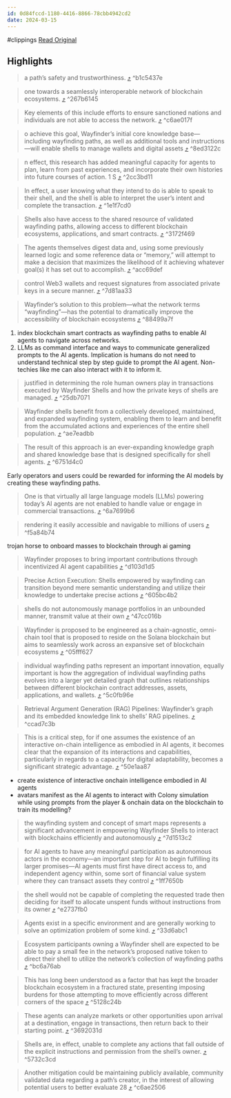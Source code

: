 ```yaml
---
id: 0d84fccd-1180-4416-8866-78cbb4942cd2
date: 2024-03-15
---
```


#clippings
[Read Original](https://omnivore.app/attachments/u/45843594-e280-11ee-b5c2-eb3522d90cdb/wayfinder_paper_v1.pdf)

## Highlights

> a path’s safety and trustworthiness. [⤴️](https://omnivore.app/me/u-45843594-e-280-11-ee-b-5-c-2-eb-3522-d-90-cdb-wayfinder-paper--18e4042d13f#b1c5437e-1c04-4b27-8974-ca386e1be961)  ^b1c5437e

> one towards a seamlessly interoperable network of blockchain ecosystems. [⤴️](https://omnivore.app/me/u-45843594-e-280-11-ee-b-5-c-2-eb-3522-d-90-cdb-wayfinder-paper--18e4042d13f#267b6145-ce91-4ed1-8d3e-c284251f0f81)  ^267b6145

> Key elements of this include efforts to ensure sanctioned nations and individuals are not able to access the network. [⤴️](https://omnivore.app/me/u-45843594-e-280-11-ee-b-5-c-2-eb-3522-d-90-cdb-wayfinder-paper--18e4042d13f#c6ae017f-4ff9-4879-a398-b863f10d7d0e)  ^c6ae017f

> o achieve this goal, Wayfinder’s initial core knowledge base—including wayfinding paths, as well as additional tools and instructions —will enable shells to manage wallets and digital assets [⤴️](https://omnivore.app/me/u-45843594-e-280-11-ee-b-5-c-2-eb-3522-d-90-cdb-wayfinder-paper--18e4042d13f#8ed3122c-fe1b-4e46-9390-30f0df5c8e2b)  ^8ed3122c

> n effect, this research has added meaningful capacity for agents to plan, learn from past experiences, and incorporate their own histories into future courses of action. 1 S [⤴️](https://omnivore.app/me/u-45843594-e-280-11-ee-b-5-c-2-eb-3522-d-90-cdb-wayfinder-paper--18e4042d13f#2cc3bd11-77b3-4645-98b8-7785e76592f6)  ^2cc3bd11

> In effect, a user knowing what they intend to do is able to speak to their shell, and the shell is able to interpret the user’s intent and complete the transaction. [⤴️](https://omnivore.app/me/u-45843594-e-280-11-ee-b-5-c-2-eb-3522-d-90-cdb-wayfinder-paper--18e4042d13f#1e1f7cd0-87c8-487b-887d-828c49f6dd40)  ^1e1f7cd0

> Shells also have access to the shared resource of validated wayfinding paths, allowing access to different blockchain ecosystems, applications, and smart contracts. [⤴️](https://omnivore.app/me/u-45843594-e-280-11-ee-b-5-c-2-eb-3522-d-90-cdb-wayfinder-paper--18e4042d13f#3172f469-477e-4c31-be63-5ce2e4ab8329)  ^3172f469

> The agents themselves digest data and, using some previously learned logic and some reference data or “memory,” will attempt to make a decision that maximizes the likelihood of it achieving whatever goal(s) it has set out to accomplish. [⤴️](https://omnivore.app/me/u-45843594-e-280-11-ee-b-5-c-2-eb-3522-d-90-cdb-wayfinder-paper--18e4042d13f#acc69def-fd47-45c4-a43b-6bb4ec8133b4)  ^acc69def

> control Web3 wallets and request signatures from associated private keys in a secure manner. [⤴️](https://omnivore.app/me/u-45843594-e-280-11-ee-b-5-c-2-eb-3522-d-90-cdb-wayfinder-paper--18e4042d13f#7d81aa33-eb64-4784-a812-e2dc7daa7067)  ^7d81aa33

> Wayfinder’s solution to this problem—what the network terms “wayfinding”—has the potential to dramatically improve the accessibility of blockchain ecosystems [⤴️](https://omnivore.app/me/u-45843594-e-280-11-ee-b-5-c-2-eb-3522-d-90-cdb-wayfinder-paper--18e4042d13f#88499a7f-d427-41d8-a0da-252ad5cc0195)  ^88499a7f

1. index blockchain smart contracts as wayfinding paths to enable AI agents to navigate across networks.
2. LLMs as command interface and ways to communicate generalized prompts to the AI agents. Implication is humans do not need to understand technical step by step guide to prompt the AI agent. Non-techies like me can also interact with it to inform it.

> justified in determining the role human owners play in transactions executed by Wayfinder Shells and how the private keys of shells are managed. [⤴️](https://omnivore.app/me/u-45843594-e-280-11-ee-b-5-c-2-eb-3522-d-90-cdb-wayfinder-paper--18e4042d13f#25db7071-052e-427b-8a9b-49700fbcee57)  ^25db7071

> Wayfinder shells benefit from a collectively developed, maintained, and expanded wayfinding system, enabling them to learn and benefit from the accumulated actions and experiences of the entire shell population. [⤴️](https://omnivore.app/me/u-45843594-e-280-11-ee-b-5-c-2-eb-3522-d-90-cdb-wayfinder-paper--18e4042d13f#ae7eadbb-7f0c-4c54-9ee2-b2625a428c5a)  ^ae7eadbb

> The result of this approach is an ever-expanding knowledge graph and shared knowledge base that is designed specifically for shell agents. [⤴️](https://omnivore.app/me/u-45843594-e-280-11-ee-b-5-c-2-eb-3522-d-90-cdb-wayfinder-paper--18e4042d13f#6751d4c0-46d4-4890-9b50-428340556cb0)  ^6751d4c0

Early operators and users could be rewarded for informing the AI models by creating these wayfinding paths.

> One is that virtually all large language models (LLMs) powering today’s AI agents are not enabled to handle value or engage in commercial transactions. [⤴️](https://omnivore.app/me/u-45843594-e-280-11-ee-b-5-c-2-eb-3522-d-90-cdb-wayfinder-paper--18e4042d13f#6a7699b6-b504-4ea1-a774-ec499eed7b27)  ^6a7699b6

> rendering it easily accessible and navigable to millions of users [⤴️](https://omnivore.app/me/u-45843594-e-280-11-ee-b-5-c-2-eb-3522-d-90-cdb-wayfinder-paper--18e4042d13f#f5a84b74-2fb7-4511-ae24-17ad21f59024)  ^f5a84b74

trojan horse to onboard masses to blockchain through ai gaming

> Wayfinder proposes to bring important contributions through incentivized AI agent capabilities [⤴️](https://omnivore.app/me/u-45843594-e-280-11-ee-b-5-c-2-eb-3522-d-90-cdb-wayfinder-paper--18e4042d13f#d103d1d5-6af3-494b-9686-3aae58ad1e5c)  ^d103d1d5

> Precise Action Execution: Shells empowered by wayfinding can transition beyond mere semantic understanding and utilize their knowledge to undertake precise actions [⤴️](https://omnivore.app/me/u-45843594-e-280-11-ee-b-5-c-2-eb-3522-d-90-cdb-wayfinder-paper--18e4042d13f#605bc4b2-99a0-4be2-ae60-b39e97042ed9)  ^605bc4b2

> shells do not autonomously manage portfolios in an unbounded manner, transmit value at their own [⤴️](https://omnivore.app/me/u-45843594-e-280-11-ee-b-5-c-2-eb-3522-d-90-cdb-wayfinder-paper--18e4042d13f#47cc016b-941c-4ee7-8d56-352fceba4dbe)  ^47cc016b

> Wayfinder is proposed to be engineered as a chain-agnostic, omni-chain tool that is proposed to reside on the Solana blockchain but aims to seamlessly work across an expansive set of blockchain ecosystems [⤴️](https://omnivore.app/me/u-45843594-e-280-11-ee-b-5-c-2-eb-3522-d-90-cdb-wayfinder-paper--18e4042d13f#05fff627-6fa7-49dd-9a05-5dabca2a212e)  ^05fff627

> individual wayfinding paths represent an important innovation, equally important is how the aggregation of individual wayfinding paths evolves into a larger yet detailed graph that outlines relationships between different blockchain contract addresses, assets, applications, and wallets. [⤴️](https://omnivore.app/me/u-45843594-e-280-11-ee-b-5-c-2-eb-3522-d-90-cdb-wayfinder-paper--18e4042d13f#5c0fb96e-ab21-4684-beda-5dad0f066c73)  ^5c0fb96e

> Retrieval Argument Generation (RAG) Pipelines: Wayfinder’s graph and its embedded knowledge link to shells’ RAG pipelines. [⤴️](https://omnivore.app/me/u-45843594-e-280-11-ee-b-5-c-2-eb-3522-d-90-cdb-wayfinder-paper--18e4042d13f#ccad7c3b-841b-4271-afc1-45a03f49ed19)  ^ccad7c3b

> This is a critical step, for if one assumes the existence of an interactive on-chain intelligence as embodied in AI agents, it becomes clear that the expansion of its interactions and capabilities, particularly in regards to a capacity for digital adaptability, becomes a significant strategic advantage. [⤴️](https://omnivore.app/me/u-45843594-e-280-11-ee-b-5-c-2-eb-3522-d-90-cdb-wayfinder-paper--18e4042d13f#50e1aa87-fa78-4d40-b1e7-d02ecca2e940)  ^50e1aa87

- create existence of interactive onchain intelligence embodied in AI agents
- avatars manifest as the AI agents to interact with Colony simulation while using prompts from the player & onchain data on the blockchain to train its modelling? 

> the wayfinding system and concept of smart maps represents a significant advancement in empowering Wayfinder Shells to interact with blockchains efficiently and autonomously [⤴️](https://omnivore.app/me/u-45843594-e-280-11-ee-b-5-c-2-eb-3522-d-90-cdb-wayfinder-paper--18e4042d13f#7d1513c2-9565-493b-94ae-362970e3a571)  ^7d1513c2

> for AI agents to have any meaningful participation as autonomous actors in the economy—an important step for AI to begin fulfilling its larger promises—AI agents must first have direct access to, and independent agency within, some sort of financial value system where they can transact assets they control [⤴️](https://omnivore.app/me/u-45843594-e-280-11-ee-b-5-c-2-eb-3522-d-90-cdb-wayfinder-paper--18e4042d13f#1ff7650b-51e4-41b2-ad40-d9949c5c0d26)  ^1ff7650b

> the shell would not be capable of completing the requested trade then deciding for itself to allocate unspent funds without instructions from its owner [⤴️](https://omnivore.app/me/u-45843594-e-280-11-ee-b-5-c-2-eb-3522-d-90-cdb-wayfinder-paper--18e4042d13f#e2737fb0-0071-4cf2-a63d-1d26f38e6cf0)  ^e2737fb0

> Agents exist in a specific environment and are generally working to solve an optimization problem of some kind. [⤴️](https://omnivore.app/me/u-45843594-e-280-11-ee-b-5-c-2-eb-3522-d-90-cdb-wayfinder-paper--18e4042d13f#33d6abc1-0da2-47db-ad30-63f7fc3e757c)  ^33d6abc1

> Ecosystem participants owning a Wayfinder shell are expected to be able to pay a small fee in the network’s proposed native token to direct their shell to utilize the network’s collection of wayfinding paths [⤴️](https://omnivore.app/me/u-45843594-e-280-11-ee-b-5-c-2-eb-3522-d-90-cdb-wayfinder-paper--18e4042d13f#bc6a76ab-e39d-4251-bce7-71a5eef69264)  ^bc6a76ab

> This has long been understood as a factor that has kept the broader blockchain ecosystem in a fractured state, presenting imposing burdens for those attempting to move efficiently across different corners of the space [⤴️](https://omnivore.app/me/u-45843594-e-280-11-ee-b-5-c-2-eb-3522-d-90-cdb-wayfinder-paper--18e4042d13f#5128c24b-f9f7-4967-a911-17c6c47e6a5c)  ^5128c24b

> These agents can analyze markets or other opportunities upon arrival at a destination, engage in transactions, then return back to their starting point. [⤴️](https://omnivore.app/me/u-45843594-e-280-11-ee-b-5-c-2-eb-3522-d-90-cdb-wayfinder-paper--18e4042d13f#3692031d-9763-40ab-831e-805822f03a04)  ^3692031d

> Shells are, in effect, unable to complete any actions that fall outside of the explicit instructions and permission from the shell’s owner. [⤴️](https://omnivore.app/me/u-45843594-e-280-11-ee-b-5-c-2-eb-3522-d-90-cdb-wayfinder-paper--18e4042d13f#5732c3cd-1aaa-4dcd-876f-eb2d999a834e)  ^5732c3cd

> Another mitigation could be maintaining publicly available, community validated data regarding a path’s creator, in the interest of allowing potential users to better evaluate 28 [⤴️](https://omnivore.app/me/u-45843594-e-280-11-ee-b-5-c-2-eb-3522-d-90-cdb-wayfinder-paper--18e4042d13f#c6ae2506-9eeb-4bb5-a0b6-4bb33234648c)  ^c6ae2506

